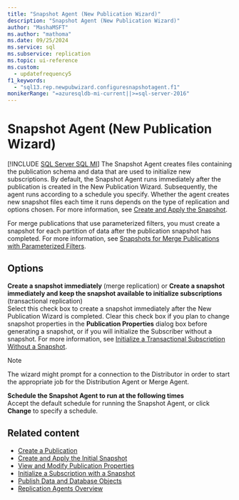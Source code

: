 ```yaml
---
title: "Snapshot Agent (New Publication Wizard)"
description: "Snapshot Agent (New Publication Wizard)"
author: "MashaMSFT"
ms.author: "mathoma"
ms.date: 09/25/2024
ms.service: sql
ms.subservice: replication
ms.topic: ui-reference
ms.custom:
  - updatefrequency5
f1_keywords:
  - "sql13.rep.newpubwizard.configuresnapshotagent.f1"
monikerRange: "=azuresqldb-mi-current||>=sql-server-2016"
---
```

# Snapshot Agent (New Publication Wizard)
[!INCLUDE [SQL Server SQL MI](../../includes/applies-to-version/sql-asdbmi.md)]
  The Snapshot Agent creates files containing the publication schema and data that are used to initialize new subscriptions. By default, the Snapshot Agent runs immediately after the publication is created in the New Publication Wizard. Subsequently, the agent runs according to a schedule you specify. Whether the agent creates new snapshot files each time it runs depends on the type of replication and options chosen. For more information, see [Create and Apply the Snapshot](../../relational-databases/replication/create-and-apply-the-initial-snapshot.md).  
  
 For merge publications that use parameterized filters, you must create a snapshot for each partition of data after the publication snapshot has completed. For more information, see [Snapshots for Merge Publications with Parameterized Filters](../../relational-databases/replication/create-a-snapshot-for-a-merge-publication-with-parameterized-filters.md).  
  
## Options  
 **Create a snapshot immediately** (merge replication) or **Create a snapshot immediately and keep the snapshot available to initialize subscriptions** (transactional replication)  
 Select this check box to create a snapshot immediately after the New Publication Wizard is completed. Clear this check box if you plan to change snapshot properties in the **Publication Properties** dialog box before generating a snapshot, or if you will initialize the Subscriber without a snapshot. For more information, see [Initialize a Transactional Subscription Without a Snapshot](../../relational-databases/replication/initialize-a-transactional-subscription-without-a-snapshot.md).  
  
> [!NOTE]  
>  The wizard might prompt for a connection to the Distributor in order to start the appropriate job for the Distribution Agent or Merge Agent.  
  
 **Schedule the Snapshot Agent to run at the following times**  
 Accept the default schedule for running the Snapshot Agent, or click **Change** to specify a schedule.  
  
## Related content

- [Create a Publication](../../relational-databases/replication/publish/create-a-publication.md)
- [Create and Apply the Initial Snapshot](../../relational-databases/replication/create-and-apply-the-initial-snapshot.md)
- [View and Modify Publication Properties](../../relational-databases/replication/publish/view-and-modify-publication-properties.md)
- [Initialize a Subscription with a Snapshot](../../relational-databases/replication/initialize-a-subscription-with-a-snapshot.md)
- [Publish Data and Database Objects](../../relational-databases/replication/publish/publish-data-and-database-objects.md)
- [Replication Agents Overview](../../relational-databases/replication/agents/replication-agents-overview.md)
